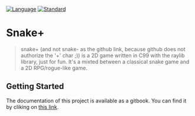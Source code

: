 [![Language](https://img.shields.io/badge/language-C-blue.svg)](https://isocpp.org/)
[![Standard](https://img.shields.io/badge/C-99-blue.svg)](https://en.wikipedia.org/wiki/C99)

# Snake+
> snake+ (and not snake- as the github link, because github does not authorize the '+' char ;)) is a 2D game
written in C99 with the raylib library, just for fun.
It's a mixted between a classical snake game and a 2D RPG/rogue-like game.


## Getting Started

The documentation of this project is available as a gitbook.
You can find it by cliking on <a href="https://credo.gitbook.io/snake-plus"> this link</a>.
